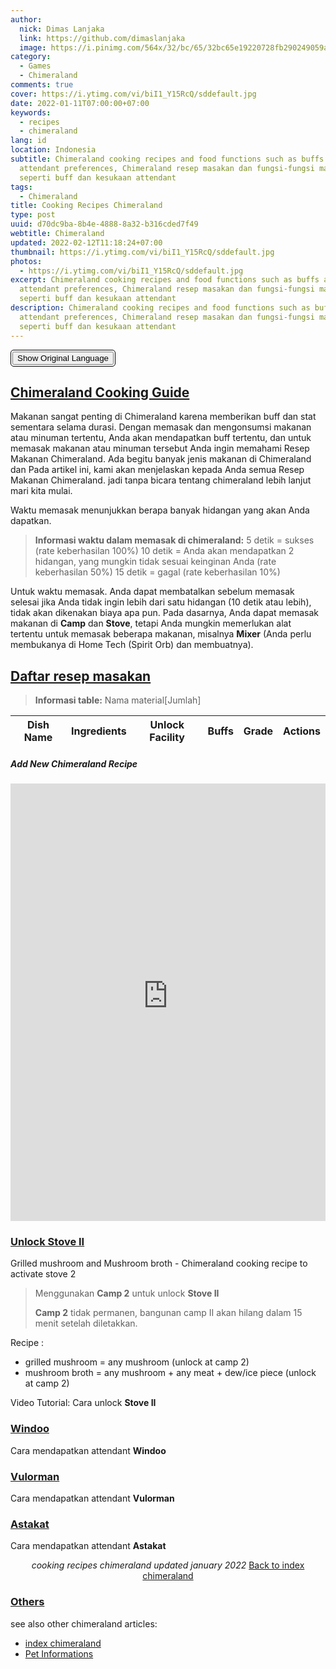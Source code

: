 ```yaml
---
author:
  nick: Dimas Lanjaka
  link: https://github.com/dimaslanjaka
  image: https://i.pinimg.com/564x/32/bc/65/32bc65e19220728fb290249059a7242a.jpg
category:
  - Games
  - Chimeraland
comments: true
cover: https://i.ytimg.com/vi/biI1_Y15RcQ/sddefault.jpg
date: 2022-01-11T07:00:00+07:00
keywords:
  - recipes
  - chimeraland
lang: id
location: Indonesia
subtitle: Chimeraland cooking recipes and food functions such as buffs and
  attendant preferences, Chimeraland resep masakan dan fungsi-fungsi makanan
  seperti buff dan kesukaan attendant
tags:
  - Chimeraland
title: Cooking Recipes Chimeraland
type: post
uuid: d70dc9ba-8b4e-4888-8a32-b316cded7f49
webtitle: Chimeraland
updated: 2022-02-12T11:18:24+07:00
thumbnail: https://i.ytimg.com/vi/biI1_Y15RcQ/sddefault.jpg
photos:
  - https://i.ytimg.com/vi/biI1_Y15RcQ/sddefault.jpg
excerpt: Chimeraland cooking recipes and food functions such as buffs and
  attendant preferences, Chimeraland resep masakan dan fungsi-fungsi makanan
  seperti buff dan kesukaan attendant
description: Chimeraland cooking recipes and food functions such as buffs and
  attendant preferences, Chimeraland resep masakan dan fungsi-fungsi makanan
  seperti buff dan kesukaan attendant
---
```


<!-- translator -->
<style>
  .translated-ltr {
    margin-top: -40px;
  }

  .translated-ltr {
    margin-top: -40px;
  }

  .goog-te-banner-frame {
    display: none;
    margin-top: -20px;
  }

  .goog-logo-link {
    display: none !important;
  }

  .goog-te-gadget {
    color: transparent !important;
  }

  .goog-widget-wrapper {
    border: solid black 1px;
    padding: 2px;
    border-radius: 5px;
    width: fit-content;
  }

  #resetLang {
    width: 100%;
  }
</style>
<div class="goog-widget-wrapper">
  <div id="google_translate_element"></div> <button onclick="restoreLang()" class="notranslate" id="resetLang">Show
    Original Language</button>
</div>
<script type="text/javascript">
  function googleTranslateElementInit() {
    new google.translate.TranslateElement({ pageLanguage: 'auto' }, 'google_translate_element');
  }
  function restoreLang() {
    var iframe = document.getElementsByClassName('goog-te-banner-frame')[0];
    if (!iframe) return;

    var innerDoc = iframe.contentDocument || iframe.contentWindow.document;
    var restore_el = innerDoc.getElementsByTagName("button");

    for (var i = 0; i < restore_el.length; i++) {
      if (restore_el[i].id.indexOf("restore") >= 0) {
        restore_el[i].click();
        var close_el = innerDoc.getElementsByClassName("goog-close-link");
        close_el[0].click();
        return;
      }
    }
  }
</script>
<script type="text/javascript"
  src="//translate.google.com/translate_a/element.js?cb=googleTranslateElementInit"></script>
<h2 id="chimeraland-cooking-guide" tabindex="-1"><a class="header-anchor" href="#chimeraland-cooking-guide">Chimeraland Cooking Guide</a></h2>
<p>Makanan sangat penting di Chimeraland karena memberikan buff dan stat sementara selama durasi. Dengan memasak dan mengonsumsi makanan atau minuman tertentu, Anda akan mendapatkan buff tertentu, dan untuk memasak makanan atau minuman tersebut Anda ingin memahami Resep Makanan Chimeraland.
Ada begitu banyak jenis makanan di Chimeraland dan Pada artikel ini, kami akan menjelaskan kepada Anda semua Resep Makanan Chimeraland. jadi tanpa bicara tentang chimeraland lebih lanjut mari kita mulai.</p>
<p>Waktu memasak menunjukkan berapa banyak hidangan yang akan Anda dapatkan.</p>
<blockquote>
<p><strong>Informasi waktu dalam memasak di chimeraland:</strong>
5 detik = sukses (rate keberhasilan 100%)
10 detik = Anda akan mendapatkan 2 hidangan, yang mungkin tidak sesuai keinginan Anda (rate keberhasilan 50%)
15 detik = gagal (rate keberhasilan 10%)</p>
</blockquote>
<p>Untuk waktu memasak. Anda dapat membatalkan sebelum memasak selesai jika Anda tidak ingin lebih dari satu hidangan (10 detik atau lebih), tidak akan dikenakan biaya apa pun. Pada dasarnya, Anda dapat memasak makanan di <strong>Camp</strong> dan <strong>Stove</strong>, tetapi Anda mungkin memerlukan alat tertentu untuk memasak beberapa makanan, misalnya <strong>Mixer</strong> (Anda perlu membukanya di Home Tech (Spirit Orb) dan membuatnya).</p>
<h2 id="daftar-resep-masakan" tabindex="-1"><a class="header-anchor" href="#daftar-resep-masakan">Daftar resep masakan</a></h2>
<blockquote>
<p><strong>Informasi table:</strong>
Nama material[Jumlah]</p>
</blockquote>
<p><ins class="adsbygoogle" style="display: block; text-align: center" data-ad-layout="in-article" data-ad-format="fluid"
data-ad-client="ca-pub-1165447249910969" data-ad-slot="7724988334"></ins></p>
<script>
  (adsbygoogle = window.adsbygoogle || []).push({});
</script>
<table class="table table-striped table-bordered notranslate" notranslate id="recipes">
  <thead>
    <tr>
      <th>Dish Name</th>
      <th>Ingredients</th>
      <th>Unlock Facility</th>
      <th>Buffs</th>
      <th>Grade</th>
      <th>Actions</th>
    </tr>
  </thead>
  <tbody></tbody>
</table>
<!--
    <tr>
      <td></td>
      <td></td>
      <td></td>
      <td></td>
      <td></td>
      <td></td>
    </tr>
-->
<h5>Add New Chimeraland Recipe</h5>
<iframe src="https://backend.webmanajemen.com/chimeraland/recipes.php" frameborder="0" width="100%"
  height="700px"></iframe>
<!-- references
  https://zilliongamer.com/chimeraland/c/items-list/food-epic-grad
  https://theclashify.com/chimeraland-cooking-recipes/
-->
<link rel="stylesheet" href="https://cdn.datatables.net/1.11.4/css/jquery.dataTables.min.css" />
<link rel="stylesheet" href="https://cdn.datatables.net/responsive/2.2.9/css/responsive.dataTables.min.css">
<script src="https://code.jquery.com/jquery-3.5.1.js"></script>
<script src="https://cdn.datatables.net/1.11.4/js/jquery.dataTables.min.js"></script>
<script src="https://cdn.datatables.net/responsive/2.2.9/js/dataTables.responsive.min.js"></script>
<style>
  .mdui-theme-layout-dark .mdui-typo table th,
  .mdui-theme-layout-dark .mdui-typo table thead th,
  .mdui-theme-layout-dark [class^="dataTables_"],
  .mdui-theme-layout-dark [id^="DataTables_Table"],
  .mdui-theme-layout-dark table.dataTable {
    background-color: black !important;
    color: white;
    font-family: "Courier New", Courier, monospace;
  }
<p>.mdui-theme-layout-dark table.dataTable * {
background-color: black !important;
background-repeat: no-repeat;
color: white;
}</p>
<p>.mdui-theme-layout-dark table.dataTable td {
border: 0.1em solid white;
}
</style></p>
<script>
  document.addEventListener("DOMContentLoaded", function () {
    fetch("https://backend.webmanajemen.com/chimeraland/recipes.php?json")
      .then((response) => response.json())
      .then((data) => {
        /**
         * @type {string[]}
         **/
        const recipes = data.data;
        const table = document.querySelector("table#recipes");
        const tbody = table.querySelector("tbody");
        for (let index = 0; index < recipes.length; index++) {
          const recipe = recipes[index];
          let facility = recipe[2]
            .split(/\s/gim)
            .map((str, index) => {
              //console.log(str, index);
              if (index === 1 && str.startsWith('i')) {
                return str.toUpperCase();
              }
              return str.charAt(0).toUpperCase() + str.slice(1);
            })
            .join(" ");
          const tr = `<tr><td>${recipe[0]}</td> <td>${recipe[1]}</td> <td>${facility}</td> <td>${recipe[3]}</td> <td>${recipe[4]}</td> <td>${recipe[5]}</td></tr>`;
          tbody.innerHTML += tr;
        }
        return data;
      })
      .then((data) => {
        let table = new DataTable("table#recipes", { responsive: true, });
      }, 4000);
  });
</script>
<!-- playground https://codepen.io/dimaslanjaka/pen/gOXWPra -->
<link rel="stylesheet" href="Recipes/style.css" />
<script src="Recipes/script.js"></script>
<h3 id="unlock-stove-ii" tabindex="-1"><a class="header-anchor" href="#unlock-stove-ii">Unlock Stove II</a></h3>
<p>Grilled mushroom and Mushroom broth - Chimeraland cooking recipe to activate stove 2</p>
<blockquote>
<p>Menggunakan <strong>Camp 2</strong> untuk unlock <strong>Stove II</strong></p>
<p><strong>Camp 2</strong> tidak permanen, bangunan camp II akan hilang dalam 15 menit setelah diletakkan.</p>
</blockquote>
<p>Recipe :</p>
<ul>
<li>grilled mushroom = any mushroom (unlock at camp 2)</li>
<li>mushroom broth = any mushroom + any meat + dew/ice piece (unlock at camp 2)</li>
</ul>
<p>Video Tutorial:
Cara unlock <strong>Stove II</strong></p>
<h3 id="windoo" tabindex="-1"><a class="header-anchor" href="#windoo">Windoo</a></h3>
<p>Cara mendapatkan attendant <strong>Windoo</strong></p>
<h3 id="vulorman" tabindex="-1"><a class="header-anchor" href="#vulorman">Vulorman</a></h3>
<p>Cara mendapatkan attendant <strong>Vulorman</strong></p>
<h3 id="astakat" tabindex="-1"><a class="header-anchor" href="#astakat">Astakat</a></h3>
<p>Cara mendapatkan attendant <strong>Astakat</strong></p>
<center><i>cooking recipes chimeraland updated january 2022</i> <a href="index.html">Back to index chimeraland</a></center>
<h3 id="others" tabindex="-1"><a class="header-anchor" href="#others">Others</a></h3>
<p>see also other chimeraland articles:</p>
<ul>
<li><a href="index.html">index chimeraland</a></li>
<li><a href="Pets.html">Pet Informations</a></li>
</ul>
